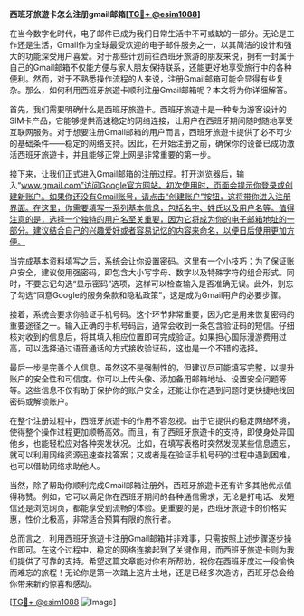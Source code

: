 **西班牙旅遊卡怎么注册gmail邮箱[[TG💪+ @esim1088](https://t.me/s/esim1088)]**

在当今数字化时代，电子邮件已成为我们日常生活中不可或缺的一部分。无论是工作还是生活，Gmail作为全球最受欢迎的电子邮件服务之一，以其简洁的设计和强大的功能深受用户喜爱。对于那些计划前往西班牙旅游的朋友来说，拥有一封属于自己的Gmail邮箱不仅能方便与家人朋友保持联系，还能更好地享受旅行中的各种便利。然而，对于不熟悉操作流程的人来说，注册Gmail邮箱可能会显得有些复杂。那么，如何利用西班牙旅遊卡顺利注册Gmail邮箱呢？本文将为你详细解答。

首先，我们需要明确什么是西班牙旅遊卡。西班牙旅遊卡是一种专为游客设计的SIM卡产品，它能够提供高速稳定的网络连接，让用户在西班牙期间随时随地享受互联网服务。对于想要注册Gmail邮箱的用户而言，西班牙旅遊卡提供了必不可少的基础条件——稳定的网络支持。因此，在开始注册之前，确保你的设备已成功激活西班牙旅遊卡，并且能够正常上网是非常重要的第一步。

接下来，让我们正式进入Gmail邮箱的注册过程。打开浏览器后，输入“www.gmail.com”访问Google官方网站。初次使用时，页面会提示你登录或创建新账户。如果你还没有Gmail账号，请点击“创建账户”按钮，这将带你进入注册界面。在这里，你需要填写一系列基本信息，包括名字、姓氏以及用户名等。值得注意的是，选择一个独特的用户名至关重要，因为它将成为你的电子邮箱地址的一部分。建议结合自己的兴趣爱好或者容易记忆的内容来命名，以便日后使用更加方便。

当完成基本资料填写之后，系统会让你设置密码。这里有一个小技巧：为了保证账户安全，建议使用强密码，即包含大小写字母、数字以及特殊字符的组合形式。同时，不要忘记勾选“显示密码”选项，这样可以检查输入是否准确无误。此外，别忘了勾选“同意Google的服务条款和隐私政策”，这是成为Gmail用户的必要步骤。

接着，系统会要求你验证手机号码。这个环节非常重要，因为它是用来恢复密码的重要途径之一。输入正确的手机号码后，通常会收到一条包含验证码的短信。仔细核对收到的信息后，将其填入相应位置即可完成验证。如果担心国际漫游费用过高，可以选择通过语音通话的方式接收验证码，这也是一个不错的选择。

最后一步是完善个人信息。虽然这不是强制性的，但建议尽可能填写完整，以提升账户的安全性和可信度。你可以上传头像、添加备用邮箱地址、设置安全问题等等。这些信息不仅有助于保护你的账户安全，还能让你在遇到问题时更快捷地找回密码或解锁账户。

在整个注册过程中，西班牙旅遊卡的作用不容忽视。由于它提供的稳定网络环境，使得整个操作过程更加顺畅高效。而且，有了西班牙旅遊卡的支持，即使身处异国他乡，也能轻松应对各种突发状况。比如，在填写表格时突然发现某些信息遗忘，就可以利用网络资源迅速查找答案；又或者是在验证手机号码的过程中遇到困难，也可以借助网络求助他人。

当然，除了帮助你顺利完成Gmail邮箱注册外，西班牙旅遊卡还有许多其他优点值得称赞。例如，它可以满足你在西班牙期间的各种通信需求，无论是打电话、发短信还是浏览网页，都能享受到流畅的体验。更重要的是，西班牙旅遊卡的价格实惠，性价比极高，非常适合预算有限的旅行者。

总而言之，利用西班牙旅遊卡注册Gmail邮箱并非难事，只需按照上述步骤逐步操作即可。在这个过程中，稳定的网络连接起到了关键作用，而西班牙旅遊卡则为我们提供了可靠的支持。希望这篇文章能对你有所帮助，祝你在西班牙度过一段愉快而难忘的旅程！无论你是第一次踏上这片土地，还是已经多次造访，西班牙总会给你带来新的惊喜和感动。

[[TG💪+ @esim1088](https://t.me/s/esim1088) ![Image](https://i.postimg.cc/4NQfJmqS/Snipaste-2025-05-13-00-14-12.png)]